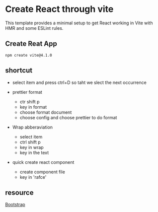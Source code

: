 # Create React through vite

This template provides a minimal setup to get React working in Vite with HMR and some ESLint rules.

## Create Reat App

`npm create vite@4.1.0`

## shortcut

- select item and press ctrl+D so taht we slect the next occurrence

- prettier format

  - ctr shift p
  - key in format
  - choose format document
  - choose config and choose prettier to do format

- Wrap abberaviation

  - select item
  - ctrl shift p
  - key in wrap
  - key in the text

- quick create react component
  - create component file
  - key in 'rafce'

## resource

[Bootstrap](https://getbootstrap.com/docs/5.3/components/alerts/)
